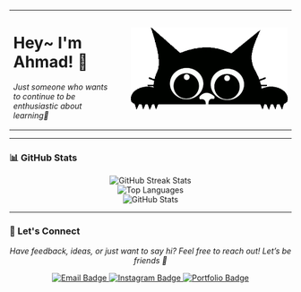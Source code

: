 <table>
  <tr>
    <td align="left">
      <h1>Hey~ I'm Ahmad! 👋</h1>
      <p><i>Just someone who wants to continue to be enthusiastic about learning🚀</i></p>
    </td>
    <td align="right" width="300">
      <img src="catGit.webp" width="280" alt="Animated gray cat" />
    </td>
  </tr>
</table>

---

### 📊 GitHub Stats

<p align="center">
  <img src="https://github-readme-streak-stats.herokuapp.com/?user=ahmd1-03&theme=tokyonight&hide_border=true" alt="GitHub Streak Stats" />
  <br />
  <img src="https://github-readme-stats.vercel.app/api/top-langs/?username=ahmd1-03&layout=compact&theme=tokyonight&hide_border=true" alt="Top Languages" />
  <br />
  <img src="https://github-readme-stats.vercel.app/api?username=ahmd1-03&show_icons=true&theme=tokyonight&hide_border=true" alt="GitHub Stats" />
</p>

---

### 💬 Let's Connect

<p align="center"><i>Have feedback, ideas, or just want to say hi? Feel free to reach out! Let’s be friends 🌟</i></p>

<p align="center">
  <a href="mailto:16ahmadd@email.com" target="_blank">
    <img src="https://img.shields.io/badge/Email-%23A855F7?style=for-the-badge&logo=gmail&logoColor=white" alt="Email Badge" />
  </a>
  <a href="https://instagram.com/yourusername](https://www.instagram.com/ahmdd1.3?igsh=MXN6djNhb2UydG56cQ==" target="_blank">
    <img src="https://img.shields.io/badge/Instagram-%23E4405F?style=for-the-badge&logo=instagram&logoColor=white" alt="Instagram Badge" />
  </a>
  <a href="https://your-portfolio-link.com" target="_blank">
    <img src="https://img.shields.io/badge/Portfolio-%237B2CBF?style=for-the-badge&logo=codepen&logoColor=white" alt="Portfolio Badge" />
  </a>
</p>
